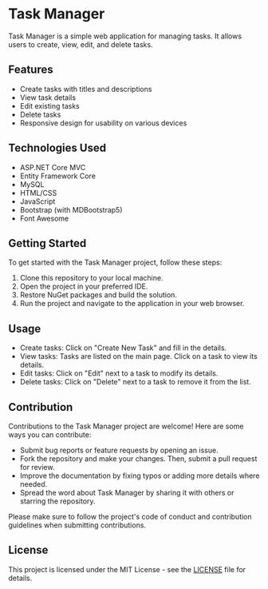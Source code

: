 # Task Manager

Task Manager is a simple web application for managing tasks. It allows users to create, view, edit, and delete tasks.

## Features

- Create tasks with titles and descriptions
- View task details
- Edit existing tasks
- Delete tasks
- Responsive design for usability on various devices

## Technologies Used

- ASP.NET Core MVC
- Entity Framework Core
- MySQL
- HTML/CSS
- JavaScript
- Bootstrap (with MDBootstrap5)
- Font Awesome

## Getting Started

To get started with the Task Manager project, follow these steps:

1. Clone this repository to your local machine.
2. Open the project in your preferred IDE.
3. Restore NuGet packages and build the solution.
4. Run the project and navigate to the application in your web browser.

## Usage

- Create tasks: Click on "Create New Task" and fill in the details.
- View tasks: Tasks are listed on the main page. Click on a task to view its details.
- Edit tasks: Click on "Edit" next to a task to modify its details.
- Delete tasks: Click on "Delete" next to a task to remove it from the list.

## Contribution

Contributions to the Task Manager project are welcome! Here are some ways you can contribute:

- Submit bug reports or feature requests by opening an issue.
- Fork the repository and make your changes. Then, submit a pull request for review.
- Improve the documentation by fixing typos or adding more details where needed.
- Spread the word about Task Manager by sharing it with others or starring the repository.

Please make sure to follow the project's code of conduct and contribution guidelines when submitting contributions.

## License

This project is licensed under the MIT License - see the [LICENSE](LICENSE) file for details.

